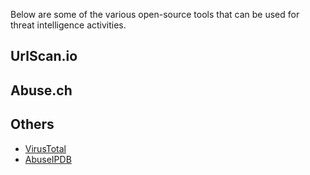 Below are some of the various open-source tools that can be used for threat intelligence activities.
## UrlScan.io
## Abuse.ch
## Others
- [VirusTotal](https://virustotal.com/)
- [AbuseIPDB](https://www.abuseipdb.com/)
